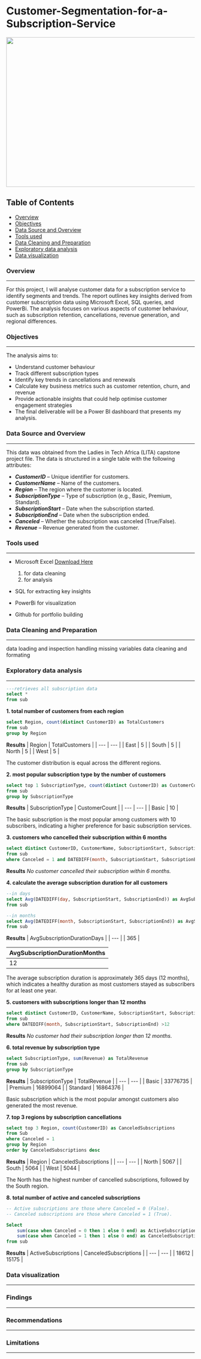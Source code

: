 # Customer-Segmentation-for-a-Subscription-Service
<p align="center">
<img src="https://github.com/user-attachments/assets/e8e96962-dabb-4771-ac6d-124b05ed68ed" width="600" height="400">

## Table of Contents 
- [Overview](overview)
- [Objectives](objectives)
- [Data Source and Overview](data_source_and_overview)
- [Tools used](tools_used)
- [Data Cleaning and Preparation](Data_Cleaning_and_preparation)
- [Exploratory data analysis](Exploratory_data_analysis)
- [Data visualization](Data_visualization)


### Overview
---
For this project, I will analyse customer data for a subscription service to identify segments and trends. The report outlines key insights derived from customer subscription data using Microsoft Excel, SQL queries, and PowerBi. The analysis focuses on various aspects of customer behaviour, such as subscription retention, cancellations, revenue generation, and regional differences.


### Objectives
---
The analysis aims to:
- Understand customer behaviour
- Track different subscription types
- Identify key trends in cancellations and renewals
- Calculate key business metrics such as customer retention, churn, and revenue
- Provide actionable insights that could help optimise customer engagement strategies
- The final deliverable will be a Power BI dashboard that presents my analysis. 


### Data Source and Overview
---
This data was obtained from the Ladies in Tech Africa (LITA) capstone project file. The data is structured in a single table with the following attributes:

- ***CustomerID*** – Unique identifier for customers.
- ***CustomerName*** – Name of the customers.
- ***Region*** – The region where the customer is located.
- ***SubscriptionType*** – Type of subscription (e.g., Basic, Premium, Standard).
- ***SubscriptionStart*** – Date when the subscription started.
- ***SubscriptionEnd*** – Date when the subscription ended.
- ***Canceled*** – Whether the subscription was canceled (True/False).
- ***Revenue*** – Revenue generated from the customer.


### Tools used
---
- Microsoft Excel [Download Here](https://www.microsoft.com/es-es/)
  1. for data cleaning
  2. for analysis
     
- SQL for extracting key insights
- PowerBi for visualization
- Github for portfolio building

### Data Cleaning and Preparation
---
data loading and inspection
handling missing variables
data cleaning and formating

### Exploratory data analysis
---
````sql
---retrieves all subscription data
select *
from sub
````

**1. total number of customers from each region**
````sql
select Region, count(distinct CustomerID) as TotalCustomers
from sub
group by Region
````
**Results** 
| Region | TotalCustomers |
| --- | --- |
| East	| 5 | 
| South | 5 |
| North	| 5 |
| West	| 5 |

The customer distribution is equal across the different regions. 


**2. most popular subscription type by the number of customers**
````sql
select top 1 SubscriptionType, count(distinct CustomerID) as CustomerCount
from sub
group by SubscriptionType
````
**Results** 
| SubscriptionType | CustomerCount |
| --- | --- |
| Basic	| 10 |

The basic subscription is the most popular among customers with 10 subscribers, indicating a higher preference for basic subscription services.
	

**3. customers who cancelled their subscription within 6 months**
````sql 
select distinct CustomerID, CustomerName, SubscriptionStart, SubscriptionEnd 
from sub
where Canceled = 1 and DATEDIFF(month, SubscriptionStart, SubscriptionEnd)  <=6
````
**Results** 
*No customer cancelled their subscription within 6 months.*


**4. calculate the average subscription duration for all customers**
````sql
--in days
select Avg(DATEDIFF(day, SubscriptionStart, SubscriptionEnd)) as AvgSubscriptionDurationDays
from sub

--in months
select Avg(DATEDIFF(month, SubscriptionStart, SubscriptionEnd)) as AvgSubscriptionDurationMonths
from sub
````
**Results** 
| AvgSubscriptionDurationDays |
| --- |
| 365	|

| AvgSubscriptionDurationMonths |
| --- |
| 12	|

The average subscription duration is approximately 365 days (12 months), which indicates a healthy duration as most customers stayed as subscribers for at least one year.

**5. customers with subscriptions longer than 12 months**
````sql 
select distinct CustomerID, CustomerName, SubscriptionStart, SubscriptionEnd 
from sub
where DATEDIFF(month, SubscriptionStart, SubscriptionEnd) >12
````
**Results** 
*No customer had their subscription longer than 12 months.*


**6. total revenue by subscription type**
````sql
select SubscriptionType, sum(Revenue) as TotalRevenue 
from sub
group by SubscriptionType
````
**Results** 
| SubscriptionType | TotalRevenue  |
| --- | --- |
| Basic	| 33776735 |
| Premium	| 16899064 |
| Standard	| 16864376 |
	
Basic subscription which is the most popular amongst customers also generated the most revenue. 

**7. top 3 regions by subscription cancellations** 
````sql
select top 3 Region, count(CustomerID) as CanceledSubscriptions 
from Sub
where Canceled = 1
group by Region 
order by CanceledSubscriptions desc
````
**Results** 
| Region | CanceledSubscriptions |
| --- | --- |
| North	| 5067 |
| South | 5064 |
| West	| 5044 |

The North has the highest number of cancelled subscriptions, followed by the South region. 

**8. total number of active and canceled subscriptions** 
````sql
-- Active subscriptions are those where Canceled = 0 (False).
-- Canceled subscriptions are those where Canceled = 1 (True).

Select 
    sum(case when Canceled = 0 then 1 else 0 end) as ActiveSubscriptions,
    sum(case when Canceled = 1 then 1 else 0 end) as CanceledSubscriptions
from sub
````
**Results** 
| ActiveSubscriptions | CanceledSubscriptions |
| --- | --- |
| 18612	| 15175 |

### Data visualization
---

### Findings
---

### Recommendations 
---


### Limitations
---





